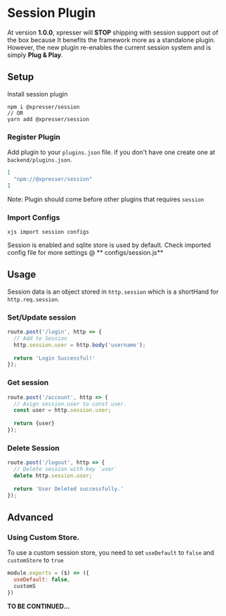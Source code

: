 # Session Plugin

At version **1.0.0**, xpresser will **STOP** shipping with session support out of the box because It benefits the
framework more as a standalone plugin.
<br/>However, the new plugin re-enables the current session system and is simply **Plug & Play**.

## Setup

Install session plugin

```shell
npm i @xpresser/session
// OR
yarn add @xpresser/session
```

### Register Plugin

Add plugin to your `plugins.json` file. if you don't have one create one at `backend/plugins.json`.

```json
[
  "npm://@xpresser/session"
]
```

Note: Plugin should come before other plugins that requires `session`

### Import Configs

```shell
xjs import session configs
```

Session is enabled and sqlite store is used by default. Check imported config file for more settings @ **
configs/session.js**

## Usage

Session data is an object stored in `http.session` which is a shortHand for `http.req.session`.

### Set/Update session
```javascript
route.post('/login', http => {
  // Add to Session
  http.session.user = http.body('username');
  
  return 'Login Successful!'
});
```

### Get session

```javascript
route.post('/account', http => {
  // Asign session.user to const user.
  const user = http.session.user;
  
  return {user}
});
```

### Delete Session

```javascript
route.post('/logout', http => {
  // Delete session with key `user`
  delete http.session.user;
  
  return 'User Deleted successfully.'
});
```

## Advanced
### Using Custom Store.
To use a custom session store, you need to set `useDefault` to `false` and `customStore` to `true`
```javascript
module.exports = ($) => ({
  useDefault: false,
  customS
})
```
**TO BE CONTINUED...**